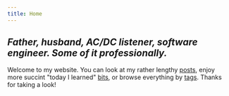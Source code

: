```yaml
---
title: Home
---
```

## _Father, husband, AC/DC listener, software engineer. Some of it professionally._

Welcome to my website. You can look at my rather lengthy [posts](/posts), enjoy more succint "today I learned" [bits](/til), or browse everything by [tags](/tags). Thanks for taking a look!
